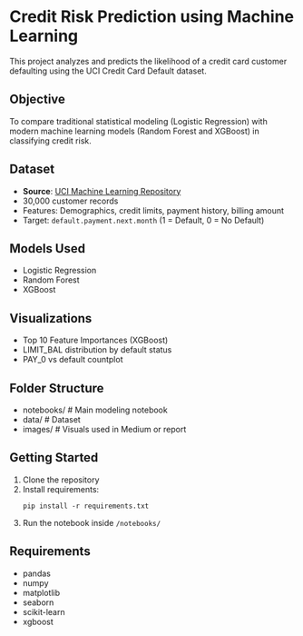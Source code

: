 # Credit Risk Prediction using Machine Learning

This project analyzes and predicts the likelihood of a credit card customer defaulting using the UCI Credit Card Default dataset.

## Objective

To compare traditional statistical modeling (Logistic Regression) with modern machine learning models (Random Forest and XGBoost) in classifying credit risk.

## Dataset

- **Source**: [UCI Machine Learning Repository](https://archive.ics.uci.edu/ml/datasets/default+of+credit+card+clients)
- 30,000 customer records
- Features: Demographics, credit limits, payment history, billing amount
- Target: `default.payment.next.month` (1 = Default, 0 = No Default)

## Models Used

- Logistic Regression
- Random Forest
- XGBoost

## Visualizations

- Top 10 Feature Importances (XGBoost)
- LIMIT_BAL distribution by default status
- PAY_0 vs default countplot

## Folder Structure

- notebooks/     # Main modeling notebook
- data/          # Dataset
- images/        # Visuals used in Medium or report

## Getting Started

1. Clone the repository
2. Install requirements:  
    ```
    pip install -r requirements.txt
    ```
3. Run the notebook inside `/notebooks/`

## Requirements

- pandas
- numpy
- matplotlib
- seaborn
- scikit-learn
- xgboost



